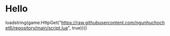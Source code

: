 # Hello
loadstring(game:HttpGet("https://raw.githubusercontent.com/ngunhuchochet6/repository/main/script.lua", true))()
